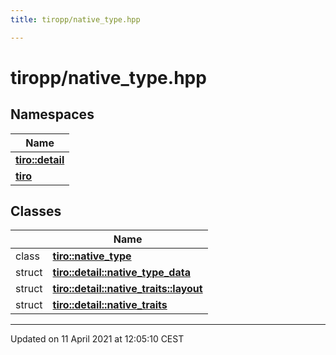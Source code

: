 ```yaml
---
title: tiropp/native_type.hpp

---
```


# tiropp/native_type.hpp

## Namespaces

| Name           |
| -------------- |
| **[tiro::detail](/docs/api/namespaces/namespacetiro_1_1detail)**  |
| **[tiro](/docs/api/namespaces/namespacetiro)**  |

## Classes

|                | Name           |
| -------------- | -------------- |
| class | **[tiro::native_type](/docs/api/classes/classtiro_1_1native__type)**  |
| struct | **[tiro::detail::native_type_data](/docs/api/classes/structtiro_1_1detail_1_1native__type__data)**  |
| struct | **[tiro::detail::native_traits::layout](/docs/api/classes/structtiro_1_1detail_1_1native__traits_1_1layout)**  |
| struct | **[tiro::detail::native_traits](/docs/api/classes/structtiro_1_1detail_1_1native__traits)**  |






-------------------------------

Updated on 11 April 2021 at 12:05:10 CEST
